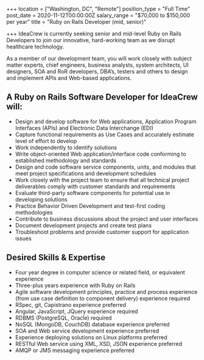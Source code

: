 +++
location = ["Washington, DC", "Remote"]
position_type = "Full Time"
post_date = 2020-11-12T00:00:00Z
salary_range = "$70,000 to $150,000 per year"
title = "Ruby on Rails Developer (mid, senior)"

+++
IdeaCrew is currently seeking senior and mid-level Ruby on Rails Developers to join our innovative, hard-working team as we disrupt healthcare technology.

As a member of our development team, you will work closely with subject matter experts, chief engineers, business analysts, system architects, UI designers, SOA and RoR developers, DBA’s, testers and others to design and implement APIs and Web-based applications.

## A Ruby on Rails Software Developer for IdeaCrew will:

* Design and develop software for Web applications, Application Program Interfaces (APIs) and Electronic Data Interchange (EDI)
* Capture functional requirements as Use Cases and accurately estimate level of effort to develop
* Work independently to identify solutions
* Write object-oriented Web application/interface code conforming to established methodology and standards
* Design and code software service components, units, and modules that meet project specifications and development schedules
* Work closely with the project team to ensure that all technical project deliverables comply with customer standards and requirements
* Evaluate third-party software components for potential use in developing solutions
* Practice Behavior Driven Development and test-first coding methodologies
* Contribute to business discussions about the project and user interfaces
* Document development projects and create test plans
* Troubleshoot problems and provide customer support for application issues

## Desired Skills & Expertise

* Four year degree in computer science or related field, or equivalent experience
* Three-plus years experience with Ruby on Rails
* Agile software development principles, practice and process experience (from use case definition to component delivery) experience required
* RSpec, git, Capistrano experience preferred
* Angular, JavaScript, JQuery experience required
* RDBMS (PostgreSQL, Oracle) required
* NoSQL (MongoDB, CouchDB) database experience preferred
* SOA and Web service development experience preferred
* Experience deploying solutions on Linux platforms preferred
* RESTful Web service using XML, XSD, JSON experience preferred
* AMQP or JMS messaging experience preferred
